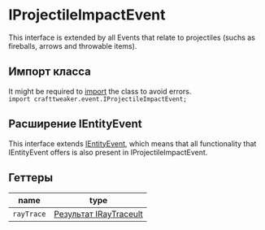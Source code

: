 # IProjectileImpactEvent

This interface is extended by all Events that relate to projectiles (suchs as fireballs, arrows and throwable items).

## Импорт класса
It might be required to [import](/AdvancedFunctions/Import/) the class to avoid errors.  
`import crafttweaker.event.IProjectileImpactEvent;`

## Расширение IEntityEvent
This interface extends [IEntityEvent](/Vanilla/Events/Events/IEntityEvent/), which means that all functionality that IEntityEvent offers is also present in IProjectileImpactEvent.

## Геттеры

| name       | type                                                      |
| ---------- | --------------------------------------------------------- |
| `rayTrace` | [Результат IRayTraceult](/Vanilla/World/IRayTraceResult/) |
